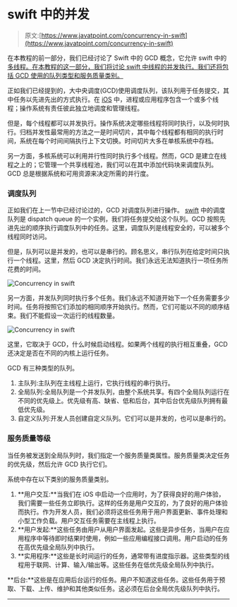 # swift 中的并发

> 原文:[https://www.javatpoint.com/concurrency-in-swift](https://www.javatpoint.com/concurrency-in-swift)

在本教程的前一部分，我们已经讨论了 Swift 中的 GCD 概念，它允许 swift 中的[多线程。在本教程的这一部分，我们将讨论 swift 中线程的并发执行。我们还将包括 GCD 使用的队列类型和服务质量类别。](multithreading-in-swift)

正如我们已经提到的，大中央调度(GCD)使用调度队列，该队列用于任务提交，其中任务以先进先出的方式执行。在 [iOS](https://www.javatpoint.com/ios-development-using-swift) 中，进程或应用程序包含一个或多个线程；操作系统有责任彼此独立地调度和管理线程。

但是，每个线程都可以并发执行。操作系统决定哪些线程将同时执行，以及何时执行。归档并发性最常用的方法之一是时间切片，其中每个线程都有相同的执行时间，系统在每个时间间隔执行上下文切换。时间切片大多在单核系统中存档。

另一方面，多核系统可以利用并行性同时执行多个线程。然而，GCD 是建立在线程之上的；它管理一个共享线程池，我们可以在其中添加代码块来调度队列。GCD 总是根据系统和可用资源来决定所需的并行度。

### 调度队列

正如我们在上一节中已经讨论过的，GCD 对调度队列进行操作。 [swift](https://www.javatpoint.com/swift-tutorial) 中的调度队列是 dispatch queue 的一个实例，我们将任务提交给这个队列。GCD 按照先进先出的顺序执行调度队列中的任务。这里，调度队列是线程安全的，可以被多个线程同时访问。

但是，队列可以是并发的，也可以是串行的。顾名思义，串行队列在给定时间只执行一个线程。这里，然后 GCD 决定执行时间。我们永远无法知道执行一项任务所花费的时间。

![Concurrency in swift](../Images/c9a09c47e1d301258114ef1c3c2f597a.png)

另一方面，并发队列同时执行多个任务。我们永远不知道开始下一个任务需要多少时间。任务将按照它们添加的相同顺序开始执行。然而，它们可能以不同的顺序结束。我们不能假设一次运行的线程数量。

![Concurrency in swift](../Images/b722af88179cbed72a25c15b391e4831.png)

这里，它取决于 GCD，什么时候启动线程。如果两个线程的执行相互重叠，GCD 还决定是否在不同的内核上运行任务。

GCD 有三种类型的队列。

1.  主队列:主队列在主线程上运行，它执行线程的串行执行。
2.  全局队列:全局队列是一个并发队列，由整个系统共享。有四个全局队列运行在不同的优先级上。优先级有高、缺省、低和后台，其中后台优先级队列拥有最低优先级。
3.  自定义队列:开发人员创建自定义队列。它们可以是并发的，也可以是串行的。

### 服务质量等级

当任务被发送到全局队列时，我们指定一个服务质量类属性。服务质量类决定任务的优先级，然后允许 GCD 执行它们。

系统中存在以下类别的服务质量类别。

1.  **用户交互:**当我们在 iOS 中启动一个应用时，为了获得良好的用户体验，我们需要一些任务立即执行。这样的任务是用户交互的，为了良好的用户体验而执行。作为开发人员，我们必须将这些任务用于用户界面更新、事件处理和小型工作负载。用户交互任务需要在主线程上执行。
2.  **用户发起:**这些任务由用户从用户界面发起。这些是异步任务，当用户在应用程序中等待即时结果时使用，例如一些应用编程接口调用。用户启动的任务在高优先级全局队列中执行。
3.  **实用程序:**这些是长时间运行的任务，通常带有进度指示器。这些类型的线程用于联网、计算、输入/输出等。这些任务在低优先级全局队列中执行。

**后台:**这些是在应用后台运行的任务。用户不知道这些任务。这些任务用于预取、下载、上传、维护和其他类似任务。这必须在后台全局优先级队列中执行。

* * *